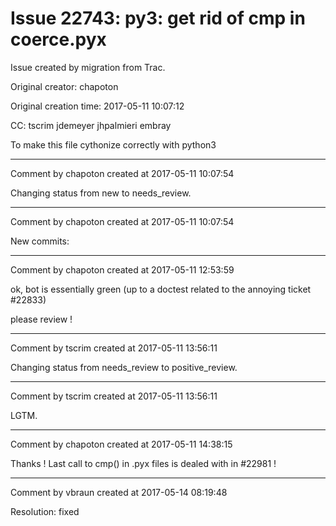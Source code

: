 # Issue 22743: py3: get rid of cmp in coerce.pyx

Issue created by migration from Trac.

Original creator: chapoton

Original creation time: 2017-05-11 10:07:12

CC:  tscrim jdemeyer jhpalmieri embray

To make this file cythonize correctly with python3


---

Comment by chapoton created at 2017-05-11 10:07:54

Changing status from new to needs_review.


---

Comment by chapoton created at 2017-05-11 10:07:54

New commits:


---

Comment by chapoton created at 2017-05-11 12:53:59

ok, bot is essentially green (up to a doctest related to the annoying ticket #22833)

please review !


---

Comment by tscrim created at 2017-05-11 13:56:11

Changing status from needs_review to positive_review.


---

Comment by tscrim created at 2017-05-11 13:56:11

LGTM.


---

Comment by chapoton created at 2017-05-11 14:38:15

Thanks ! Last call to cmp() in .pyx files is dealed with in #22981 !


---

Comment by vbraun created at 2017-05-14 08:19:48

Resolution: fixed
